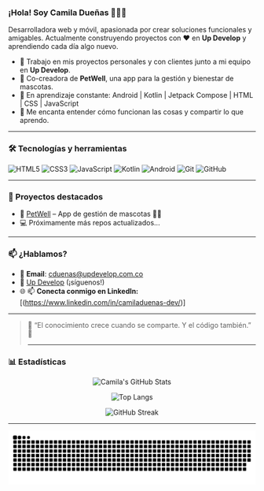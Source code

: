 ### ¡Hola! Soy Camila Dueñas 👩‍💻✨

Desarrolladora web y móvil, apasionada por crear soluciones funcionales y amigables. Actualmente construyendo proyectos con ❤️ en **Up Develop** y aprendiendo cada día algo nuevo.

- 💼 Trabajo en mis proyectos personales y con clientes junto a mi equipo en **Up Develop**.
- 🐾 Co-creadora de **PetWell**, una app para la gestión y bienestar de mascotas.
- 🌱 En aprendizaje constante: Android | Kotlin | Jetpack Compose | HTML | CSS | JavaScript
- 🧠 Me encanta entender cómo funcionan las cosas y compartir lo que aprendo.

---

### 🛠️ Tecnologías y herramientas

![HTML5](https://img.shields.io/badge/-HTML5-E34F26?logo=html5&logoColor=fff&style=flat)
![CSS3](https://img.shields.io/badge/-CSS3-1572B6?logo=css3&logoColor=fff&style=flat)
![JavaScript](https://img.shields.io/badge/-JavaScript-F7DF1E?logo=javascript&logoColor=000&style=flat)
![Kotlin](https://img.shields.io/badge/-Kotlin-0095D5?logo=kotlin&logoColor=fff&style=flat)
![Android](https://img.shields.io/badge/-Android-3DDC84?logo=android&logoColor=fff&style=flat)
![Git](https://img.shields.io/badge/-Git-F05032?logo=git&logoColor=fff&style=flat)
![GitHub](https://img.shields.io/badge/-GitHub-181717?logo=github&logoColor=fff&style=flat)

---

### 📌 Proyectos destacados

- 🔧 [PetWell](https://github.com/Duenas1521/PetWell) – App de gestión de mascotas 🐶🐱
- 💻 Próximamente más repos actualizados...

---

### 📫 ¿Hablamos?

- 📩 **Email**: cduenas@updevelop.com.co
- 🧠 [Up Develop](https://github.com/updevelop) (¡síguenos!)
- 🌐 📫 **Conecta conmigo en LinkedIn:** [(https://www.linkedin.com/in/camiladuenas-dev/)]

---

> 💬 “El conocimiento crece cuando se comparte. Y el código también.” 🚀
>
> ---

### 📊 Estadísticas

<div align="center">
  
  ![Camila's GitHub Stats](https://github-readme-stats.vercel.app/api?username=camiladuenas-dev&show_icons=true&theme=radical)
  
  ![Top Langs](https://github-readme-stats.vercel.app/api/top-langs/?username=camiladuenas-dev&layout=compact&theme=radical)
  
  ![GitHub Streak](https://github-readme-streak-stats.herokuapp.com/?user=camiladuenas-dev&theme=radical)

</div>

---

![Snake animation](https://raw.githubusercontent.com/Platane/Platane/output/github-contribution-grid-snake.svg?user=camiladuenas-dev&theme=dracula)


